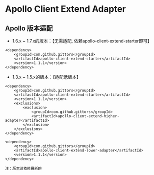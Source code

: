 # Apollo Client Extend Adapter

## Apollo 版本适配

-   1.6.x ~ 1.7.x的版本：【无需适配, 依赖apollo-client-extend-starter即可】
```textmate
<dependency>
    <groupId>com.github.gittors</groupId>
    <artifactId>apollo-client-extend-starter</artifactId>
    <version>1.1.1</version>
</dependency>
```

-   1.3.x ~ 1.5.x的版本：【适配低版本】
```textmate
<dependency>
    <groupId>com.github.gittors</groupId>
    <artifactId>apollo-client-extend-starter</artifactId>
    <version>1.1.1</version>
    <exclusions>
        <exclusion>
            <groupId>com.github.gittors</groupId>
            <artifactId>apollo-client-extend-higher-adapter</artifactId>
        </exclusion>
    </exclusions>
</dependency>

<dependency>
    <groupId>com.github.gittors</groupId>
    <artifactId>apollo-client-extend-lower-adapter</artifactId>
    <version>1.1.1</version>
</dependency>
```

```
注：版本请依赖最新的
```